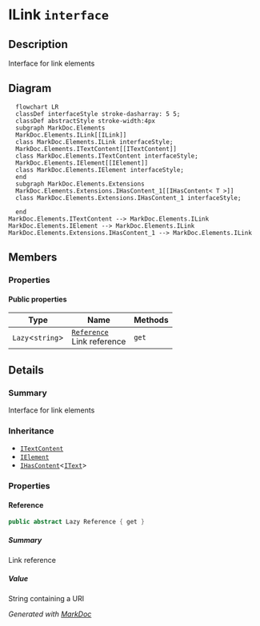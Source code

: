 # ILink `interface`

## Description
Interface for link elements

## Diagram
```mermaid
  flowchart LR
  classDef interfaceStyle stroke-dasharray: 5 5;
  classDef abstractStyle stroke-width:4px
  subgraph MarkDoc.Elements
  MarkDoc.Elements.ILink[[ILink]]
  class MarkDoc.Elements.ILink interfaceStyle;
  MarkDoc.Elements.ITextContent[[ITextContent]]
  class MarkDoc.Elements.ITextContent interfaceStyle;
  MarkDoc.Elements.IElement[[IElement]]
  class MarkDoc.Elements.IElement interfaceStyle;
  end
  subgraph MarkDoc.Elements.Extensions
  MarkDoc.Elements.Extensions.IHasContent_1[[IHasContent< T >]]
  class MarkDoc.Elements.Extensions.IHasContent_1 interfaceStyle;

  end
MarkDoc.Elements.ITextContent --> MarkDoc.Elements.ILink
MarkDoc.Elements.IElement --> MarkDoc.Elements.ILink
MarkDoc.Elements.Extensions.IHasContent_1 --> MarkDoc.Elements.ILink
```

## Members
### Properties
#### Public  properties
| Type | Name | Methods |
| --- | --- | --- |
| `Lazy`&lt;`string`&gt; | [`Reference`](markdoc/elements/ILink.md#reference)<br>Link reference | `get` |

## Details
### Summary
Interface for link elements

### Inheritance
 - [
`ITextContent`
](./ITextContent.md)
 - [
`IElement`
](./IElement.md)
 - [`IHasContent`](extensions/IHasContentT.md)&lt;[`IText`](./IText.md)&gt;

### Properties
#### Reference
```csharp
public abstract Lazy Reference { get }
```
##### Summary
Link reference

##### Value
String containing a URI

*Generated with* [*MarkDoc*](https://github.com/hailstorm75/MarkDoc.Core)
